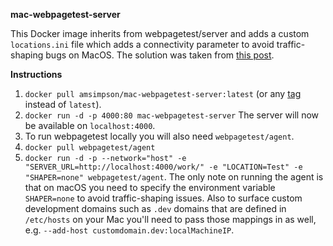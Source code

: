 **mac-webpagetest-server**

This Docker image inherits from webpagetest/server and adds a custom `locations.ini` file which adds a connectivity parameter to avoid traffic-shaping bugs on MacOS. The solution was taken from [this post](https://medium.com/@francis.john/local-webpagetest-using-docker-90441d7c2513).


**Instructions**
1. `docker pull amsimpson/mac-webpagetest-server:latest` (or any [tag](https://github.com/asimpson/mac-webpagetest-server/releases) instead of `latest`).
2. `docker run -d -p 4000:80 mac-webpagetest-server`
The server will now be available on `localhost:4000`.
3. To run webpagetest locally you will also need `webpagetest/agent`.
4. `docker pull webpagetest/agent`
5. `docker run -d -p --network="host" -e "SERVER_URL=http://localhost:4000/work/" -e "LOCATION=Test" -e "SHAPER=none" webpagetest/agent`.
The only note on running the agent is that on macOS you need to specify the environment variable `SHAPER=none` to avoid traffic-shaping issues. Also to surface custom development domains such as `.dev` domains that are defined in `/etc/hosts` on your Mac you'll need to pass those mappings in as well, e.g.
`--add-host customdomain.dev:localMachineIP`.
